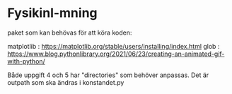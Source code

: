 # Fysikinl-mning

paket som kan behövas för att köra koden:

matplotlib : https://matplotlib.org/stable/users/installing/index.html
glob : https://www.blog.pythonlibrary.org/2021/06/23/creating-an-animated-gif-with-python/


Både uppgift 4 och 5 har "directories" som behöver anpassas. Det är outpath som ska ändras i konstandet.py
